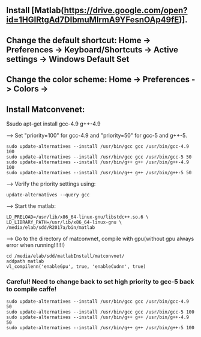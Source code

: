 ## Install [Matlab(https://drive.google.com/open?id=1HGlRtgAd7DIbmuMlrmA9YFesnOAp49fE)].
## Change the default shortcut: Home -> Preferences -> Keyboard/Shortcuts -> Active settings -> Windows Default Set
## Change the color scheme: Home -> Preferences -> Colors -> 
## Install Matconvenet:
$sudo apt-get install gcc-4.9 g++-4.9

--> Set "priority=100" for gcc-4.9 and "priority=50" for gcc-5 and g++-5.
```
sudo update-alternatives --install /usr/bin/gcc gcc /usr/bin/gcc-4.9 100
sudo update-alternatives --install /usr/bin/gcc gcc /usr/bin/gcc-5 50
sudo update-alternatives --install /usr/bin/g++ g++ /usr/bin/g++-4.9 100
sudo update-alternatives --install /usr/bin/g++ g++ /usr/bin/g++-5 50
```
--> Verify the priority settings using:
```
update-alternatives --query gcc
```
--> Start the matlab:
```
LD_PRELOAD=/usr/lib/x86_64-linux-gnu/libstdc++.so.6 \
LD_LIBRARY_PATH=/usr/lib/x86_64-linux-gnu \
/media/elab/sdd/R2017a/bin/matlab
```
--> Go to the directory of matconvnet, compile with gpu(without gpu always error when running!!!!!!)
```
cd /media/elab/sdd/matlabInstall/matconvnet/
addpath matlab
vl_compilenn('enableGpu', true, 'enableCudnn', true)
```
### Careful! Need to change back to set high priority to gcc-5 back to compile caffe!
```
sudo update-alternatives --install /usr/bin/gcc gcc /usr/bin/gcc-4.9 50
sudo update-alternatives --install /usr/bin/gcc gcc /usr/bin/gcc-5 100
sudo update-alternatives --install /usr/bin/g++ g++ /usr/bin/g++-4.9 50
sudo update-alternatives --install /usr/bin/g++ g++ /usr/bin/g++-5 100
```
